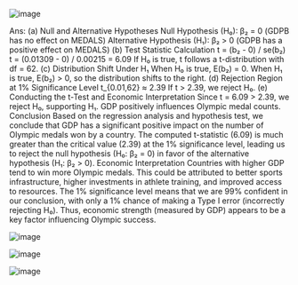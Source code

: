 ![image](https://github.com/user-attachments/assets/3fccaf4f-5899-41c1-9ac4-415a63796eed)

Ans:
(a) Null and Alternative Hypotheses
Null Hypothesis (H₀): β₂ = 0 (GDPB has no effect on MEDALS)
Alternative Hypothesis (H₁): β₂ > 0 (GDPB has a positive effect on MEDALS)
(b) Test Statistic Calculation
t = (b₂ - 0) / se(b₂)
t = (0.01309 - 0) / 0.00215 = 6.09
If H₀ is true, t follows a t-distribution with df = 62.
(c) Distribution Shift Under H₁
When H₀ is true, E(b₂) = 0. When H₁ is true, E(b₂) > 0, so the distribution shifts to the right.
(d) Rejection Region at 1% Significance Level
t_{0.01,62} ≈ 2.39
If t > 2.39, we reject H₀.
(e) Conducting the t-Test and Economic Interpretation
Since t = 6.09 > 2.39, we reject H₀, supporting H₁. GDP positively influences Olympic medal counts.
Conclusion
Based on the regression analysis and hypothesis test, we conclude that GDP has a significant positive impact on the number of Olympic medals won by a country. The computed t-statistic (6.09) is much greater than the critical value (2.39) at the 1% significance level, leading us to reject the null hypothesis (H₀: β₂ = 0) in favor of the alternative hypothesis (H₁: β₂ > 0).
Economic Interpretation
Countries with higher GDP tend to win more Olympic medals.
This could be attributed to better sports infrastructure, higher investments in athlete training, and improved access to resources.
The 1% significance level means that we are 99% confident in our conclusion, with only a 1% chance of making a Type I error (incorrectly rejecting H₀).
Thus, economic strength (measured by GDP) appears to be a key factor influencing Olympic success.




![image](https://github.com/user-attachments/assets/7e1d36db-a000-41ec-ad37-6a0b7e88be62)





![image](https://github.com/user-attachments/assets/e6afebd7-9f03-42a6-8e82-88c30bb45c63)




![image](https://github.com/user-attachments/assets/a33ba53b-1bdc-4f4e-990a-d0bccf8e3052)
